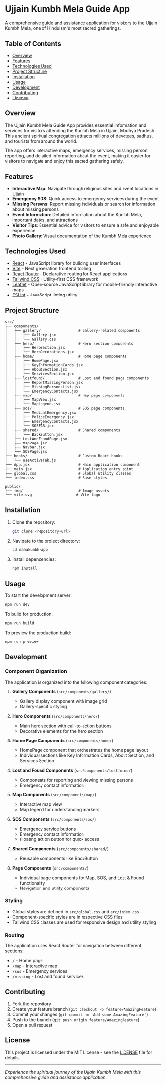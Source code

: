 # Ujjain Kumbh Mela Guide App

A comprehensive guide and assistance application for visitors to the Ujjain Kumbh Mela, one of Hinduism's most sacred gatherings.

## Table of Contents
- [Overview](#overview)
- [Features](#features)
- [Technologies Used](#technologies-used)
- [Project Structure](#project-structure)
- [Installation](#installation)
- [Usage](#usage)
- [Development](#development)
- [Contributing](#contributing)
- [License](#license)

## Overview

The Ujjain Kumbh Mela Guide App provides essential information and services for visitors attending the Kumbh Mela in Ujjain, Madhya Pradesh. This ancient spiritual congregation attracts millions of devotees, sadhus, and tourists from around the world.

The app offers interactive maps, emergency services, missing person reporting, and detailed information about the event, making it easier for visitors to navigate and enjoy this sacred gathering safely.

## Features

- **Interactive Map**: Navigate through religious sites and event locations in Ujjain
- **Emergency SOS**: Quick access to emergency services during the event
- **Missing Persons**: Report missing individuals or search for information about missing persons
- **Event Information**: Detailed information about the Kumbh Mela, important dates, and attractions
- **Visitor Tips**: Essential advice for visitors to ensure a safe and enjoyable experience
- **Photo Gallery**: Visual documentation of the Kumbh Mela experience

## Technologies Used

- [React](https://reactjs.org/) - JavaScript library for building user interfaces
- [Vite](https://vitejs.dev/) - Next generation frontend tooling
- [React Router](https://reactrouter.com/) - Declarative routing for React applications
- [Tailwind CSS](https://tailwindcss.com/) - Utility-first CSS framework
- [Leaflet](https://leafletjs.com/) - Open-source JavaScript library for mobile-friendly interactive maps
- [ESLint](https://eslint.org/) - JavaScript linting utility

## Project Structure

```
src/
├── components/
│   ├── gallery/                 # Gallery-related components
│   │   ├── Gallery.jsx
│   │   └── Gallery.css
│   ├── hero/                    # Hero section components
│   │   ├── HeroSection.jsx
│   │   └── HeroDecorations.jsx
│   ├── home/                    # Home page components
│   │   ├── HomePage.jsx
│   │   ├── KeyInformationCards.jsx
│   │   ├── AboutSection.jsx
│   │   ├── ServicesSection.jsx
│   ├── lostfound/               # Lost and found page components
│   │   ├── ReportMissingPerson.jsx
│   │   ├── MissingPersonsList.jsx
│   │   └── EmergencyContacts.jsx
│   ├── map/                     # Map page components
│   │   ├── MapView.jsx
│   │   └── MapLegend.jsx
│   ├── sos/                     # SOS page components
│   │   ├── MedicalEmergency.jsx
│   │   ├── PoliceEmergency.jsx
│   │   ├── EmergencyContacts.jsx
│   │   └── SOSFAB.jsx
│   ├── shared/                  # Shared components
│   │   └── BackButton.jsx
│   ├── LostAndFoundPage.jsx
│   ├── MapPage.jsx
│   ├── Navbar.jsx
│   └── SOSPage.jsx
├── hooks/                       # Custom React hooks
│   └── useActiveTab.js
├── App.jsx                      # Main application component
├── main.jsx                     # Application entry point
├── global.css                   # Global utility classes
└── index.css                    # Base styles

public/
├── img/                         # Image assets
└── vite.svg                    # Vite logo
```

## Installation

1. Clone the repository:
   ```bash
   git clone <repository-url>
   ```

2. Navigate to the project directory:
   ```bash
   cd mahakumbh-app
   ```

3. Install dependencies:
   ```bash
   npm install
   ```

## Usage

To start the development server:
```bash
npm run dev
```

To build for production:
```bash
npm run build
```

To preview the production build:
```bash
npm run preview
```

## Development

### Component Organization

The application is organized into the following component categories:

1. **Gallery Components** (`src/components/gallery/`)
   - Gallery display component with image grid
   - Gallery-specific styling

2. **Hero Components** (`src/components/hero/`)
   - Main hero section with call-to-action buttons
   - Decorative elements for the hero section

3. **Home Page Components** (`src/components/home/`)
   - HomePage component that orchestrates the home page layout
   - Individual sections like Key Information Cards, About Section, and Services Section

4. **Lost and Found Components** (`src/components/lostfound/`)
   - Components for reporting and viewing missing persons
   - Emergency contact information

5. **Map Components** (`src/components/map/`)
   - Interactive map view
   - Map legend for understanding markers

6. **SOS Components** (`src/components/sos/`)
   - Emergency service buttons
   - Emergency contact information
   - Floating action button for quick access

7. **Shared Components** (`src/components/shared/`)
   - Reusable components like BackButton

8. **Page Components** (`src/components/`)
   - Individual page components for Map, SOS, and Lost & Found functionality
   - Navigation and utility components

### Styling

- Global styles are defined in `src/global.css` and `src/index.css`
- Component-specific styles are in respective CSS files
- Tailwind CSS classes are used for responsive design and utility styling

### Routing

The application uses React Router for navigation between different sections:
- `/` - Home page
- `/map` - Interactive map
- `/sos` - Emergency services
- `/missing` - Lost and found services

## Contributing

1. Fork the repository
2. Create your feature branch (`git checkout -b feature/AmazingFeature`)
3. Commit your changes (`git commit -m 'Add some AmazingFeature'`)
4. Push to the branch (`git push origin feature/AmazingFeature`)
5. Open a pull request

## License

This project is licensed under the MIT License - see the [LICENSE](LICENSE) file for details.

---

*Experience the spiritual journey of the Ujjain Kumbh Mela with this comprehensive guide and assistance application.*